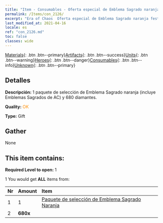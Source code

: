 ```yaml
---
title: "Item - Consumables - Oferta especial de Emblema Sagrado naranja festivo"
permalink: /Items/con_2126/
excerpt: "Era of Chaos  Oferta especial de Emblema Sagrado naranja festivo"
last_modified_at: 2021-04-16
locale: es
ref: "con_2126.md"
toc: false
classes: wide
---
```

 [Materials](/es/Items/){: .btn .btn--primary}[Artifacts](/es/Items/Artifacts/){: .btn .btn--success}[Units](/es/Items/Units/){: .btn .btn--warning}[Heroes](/es/Items/Heroes/){: .btn .btn--danger}[Consumables](/es/Items/Consumables/){: .btn .btn--info}[Unknown](/es/Items/Unknown/){: .btn .btn--primary}

## Detalles
 **Descripción:** 1 paquete de selección de Emblema Sagrado naranja (incluye Emblemas Sagrados de AC) y 680 diamantes.

 **Quality:** <span style="color: #FF8C00">OK</span>

 **Type:** Gift

## Gather

  None

## This item contains:

 **Required Level to open:** 1

 1 You would get **ALL** items  from:

  | Nr | Amount |     Item    |
  |:---|:-------|:------------|
  | 1 | 1 | [Paquete de selección de Emblema Sagrado Naranja](/es/Items/con_1943/) |  | 
  | 2 |  **680x** | <i class="fas fa-gem"/> |  | 
